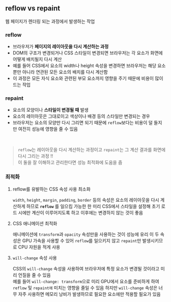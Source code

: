 ## reflow vs repaint

웹 페이지가 렌더링 되는 과정에서 발생하는 작업

### reflow

- 브라우저가 **페이지의 레이아웃을 다시 계산하는 과정**
- DOM의 구조가 변경되거나 CSS 스타일이 변경되면 브라우저는 각 요소가 화면에 어떻게 배치될지 다시 계산
- 예를 들어 CSS에서 요소의 width나 height 속성을 변경하면 브라우저는 해당 요소뿐만 아니라 연관된 모든 요소의 배치를 다시 계산함
- 이 과정은 모든 자식 요소와 관련된 부모 요소까지 영향을 주기 때문에 비용이 많이 드는 작업

### repaint

- 요소의 모양이나 **스타일이 변경될 때** 발생
- 요소의 레이아웃은 그대로이고 색상이나 배경 등의 스타일만 변경되는 경우
- 브라우저는 요소의 모양만 다시 그리면 되기 때문에 `reflow`보다는 비용이 덜 들지만 여전히 성능에 영향을 줄 수 있음

<br/>

> `reflow`는 레이아웃을 다시 계산하는 과정이고 `repaint`는 그 계산 결과를 화면에 다시 그리는 과정 !!   
이 둘을 잘 이해하고 관리한다면 성능 최적화에 도움을 줌

### 최적화

1. reflow를 유발하는 CSS 속성 사용 최소화

    `width`, `height`, `margin`, `padding`, `border` 등의 속성은 요소의 레이아웃을 다시 계산하게 하므로 **`reflow`** 를 일으킴 가능한 한 미리 CSS에서 스타일을 설정해 초기 로드 시에만 계산이 이루어지도록 하고 이후에는 변경하지 않는 것이 좋음

2. CSS 애니메이션 최적화

    애니메이션에 `transform`과 `opacity` 속성만을 사용하는 것이 성능에 유리 이 두 속성은 GPU 가속을 사용할 수 있어 `reflow`를 일으키지 않고 `repaint`만 발생시키므로 CPU 자원을 적게 사용

3. `will-change` 속성 사용

    CSS의 `will-change` 속성을 사용하여 브라우저에 특정 요소가 변경될 것이라고 미리 언질을 줄 수 있음    
    예를 들어 `will-change: transform`으로 미리 GPU에서 요소를 준비하게 하여 `reflow` 및 `repaint에` 미치는 영향을 줄일 수 있음 하지만 `will-change` 속성은 너무 자주 사용하면 메모리 낭비가 발생하므로 필요한 요소에만 적용할 필요가 있음
